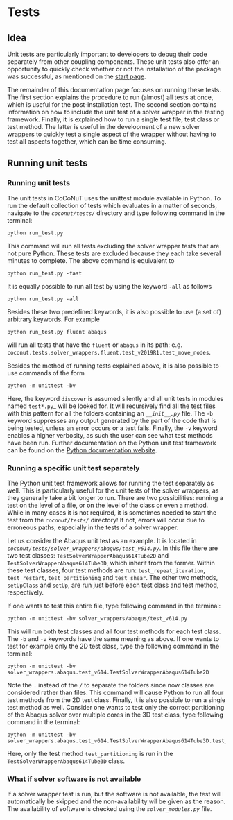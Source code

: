 # Tests

## Idea

Unit tests are particularly important to developers to debug their code separately from other coupling components. These 
unit tests also offer an opportunity to quickly check whether or not the installation of the package was successful, as mentioned 
on the [start page](../README.md#quick-test). 

The remainder of this documentation page focuses on running these tests. The first section explains the procedure to run
(almost) all tests at once, which is useful for the post-installation test. The second section contains information on how to 
include the unit test of a solver wrapper in the testing framework. Finally, it is explained how to run a single test file,
test class or test method. The latter is useful in the development of a new solver wrappers to quickly test a single 
aspect of the wrapper without having to test all aspects together, which can be time consuming. 

## Running unit tests

### Running unit tests
The unit tests in CoCoNuT uses the unittest module available in Python. 
To run the default collection of tests which evaluates in a matter of seconds, navigate to the _`coconut/tests/`_ directory 
and type following command in the terminal:
````
python run_test.py
````
This command will run all tests excluding the solver wrapper tests that are not pure Python.
These tests are excluded because they each take several minutes to complete.
The above command is equivalent to 
````
python run_test.py -fast
````
It is equally possible to run all test by using the keyword `-all` as follows
````
python run_test.py -all
````
Besides these two predefined keywords, it is also possible to use (a set of) arbitrary keywords.
For example
````
python run_test.py fluent abaqus
````
will run all tests that have the `fluent` or `abaqus` in its path: e.g.
`coconut.tests.solver_wrappers.fluent.test_v2019R1.test_move_nodes`.

Besides the method of running tests explained above, it is also possible to use commands of the form
````
python -m unittest -bv
````
Here, the keyword `discover` is assumed silently and all unit tests in modules named `test*.py`_ will be looked for.
It will recursively find all the test files with this pattern for all the folders containing an _`__init__.py`_ file. 
The `-b` keyword suppresses any output generated by the part of the code that is being tested, unless an error occurs or a test fails. 
Finally, the `-v` keyword enables a higher verbosity, as such the user can see what test methods have been run. Further documentation 
on the Python unit test framework can be found on the [Python documentation website](https://docs.python.org/3/library/unittest.html).

### Running a specific unit test separately
The Python unit test framework allows for running the test separately as well. This is particularly useful for the unit tests
of the solver wrappers, as they generally take a bit longer to run. There are two possibilities: running a test 
on the level of a file, or on the level of the class or even a method. While in many cases it is not required,
it is sometimes needed to start the test from the _`coconut/tests/`_ directory! 
If not, errors will occur due to erroneous paths, especially in the tests of a solver wrapper.

Let us consider the Abaqus unit test as an example. It is located in _`coconut/tests/solver_wrappers/abaqus/test_v614.py`_. In this file
there are two test classes: `TestSolverWrapperAbaqus614Tube2D` and `TestSolverWrapperAbaqus614Tube3D`, which inherit from the former.
Within these test classes, four test methods are run: `test_repeat_iteration`, `test_restart`, `test_partitioning` and 
`test_shear`. The other two methods, `setUpClass` and `setUp`, are run just before each test class and test method, respectively.

If one wants to test this entire file, type following command in the terminal:

````
python -m unittest -bv solver_wrappers/abaqus/test_v614.py
````
 
 This will run both test classes and all four test methods for each test class. The `-b` and `-v` keywords have the same meaning 
 as above. If one wants to test for example only the 2D test class, type the following command in the terminal:
 
````
python -m unittest -bv solver_wrappers.abaqus.test_v614.TestSolverWrapperAbaqus614Tube2D
````

Note the `.` instead of the `/` to separate the folders since now classes are considered rather than files. This command 
will cause Python to run all four test methods from the 2D test class. Finally, it is also possible to run a single 
test method as well. Consider one wants to test only the correct partitioning of the Abaqus solver over multiple cores 
in the 3D test class, type following command in the terminal:

````
python -m unittest -bv solver_wrappers.abaqus.test_v614.TestSolverWrapperAbaqus614Tube3D.test_partitioning
````

Here, only the test method `test_partitioning` is run in the `TestSolverWrapperAbaqus614Tube3D` class.

### What if solver software is not available
If a solver wrapper test is run, but the software is not available, the test will automatically be skipped and the non-availability wil be given
as the reason.
The availability of software is checked using the _`solver_modules.py`_ file.